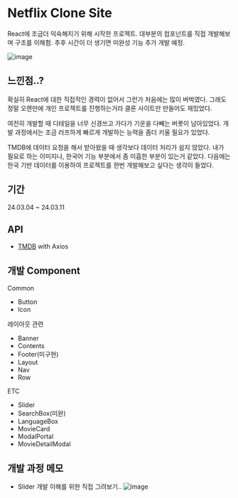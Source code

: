 # Netflix Clone Site
React에 조금더 익숙해지기 위해 시작한 프로젝트. 대부분의 컴포넌트를 직접 개발해보며 구조를 이해함.
추후 시간이 더 생기면 미완성 기능 추가 개발 예정.

![image](https://github.com/Rowan-Hyeho-Song/Netflix/assets/158243861/9f6971d0-91e9-44d5-b7c9-7744af3e69ff)



## 느낀점..?
확실히 React에 대한 직접적인 경력이 없어서 그런가 처음에는 많이 버벅였다. 그래도 정말 오랜만에 개인 프로젝트를 진행하는거라 클론 사이트만 만들어도 재밌었다.

여전히 개발할 때 디테일을 너무 신경쓰고 가다가 기운을 다빼는 버릇이 남아있었다. 개발 과정에서는 조금 러프하게 빠르게 개발하는 능력을 좀더 키울 필요가 있었다.

TMDB에 데이터 요청을 해서 받아왔을 때 생각보다 데이터 처리가 쉽지 않았다. 내가 필요로 하는 이미지나, 한국어 기능 부분에서 좀 미흡한 부분이 있는거 같았다.
다음에는 한국 기반 데이터를 이용하여 프로젝트를 한번 개발해보고 싶다는 생각이 들었다.


## 기간
24.03.04 ~ 24.03.11


## API
- [TMDB](https://developer.themoviedb.org/) with Axios


## 개발 Component
Common
- Button
- Icon

레이아웃 관련
- Banner
- Contents
- Footer(미구현)
- Layout
- Nav
- Row

ETC
- Slider
- SearchBox(미완)
- LanguageBox
- MovieCard
- ModalPortal
- MovieDetailModal


## 개발 과정 메모
- Slider 개발 이해를 위한 직접 그려보기..
![image](https://github.com/Rowan-Hyeho-Song/Netflix/assets/158243861/c6757ab2-5ff0-48bc-9616-d9fa6d0f076a)

